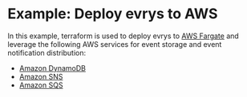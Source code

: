 # Example: Deploy evrys to AWS

In this example, terraform is used to deploy evrys to [AWS Fargate](https://aws.amazon.com/fargate/)
and leverage the following AWS services for event storage and event notification distribution:

- [Amazon DynamoDB](https://aws.amazon.com/dynamodb)
- [Amazon SNS](https://aws.amazon.com/sns)
- [Amazon SQS](https://aws.amazon.com/sqs)